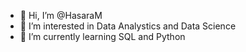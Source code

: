 - 👋 Hi, I’m @HasaraM
- 👀 I’m interested in Data Analystics and Data Science
- 🌱 I’m currently learning SQL and Python

<!---
HasaraM/HasaraM is a ✨ special ✨ repository because its `README.md` (this file) appears on your GitHub profile.
You can click the Preview link to take a look at your changes.
--->
